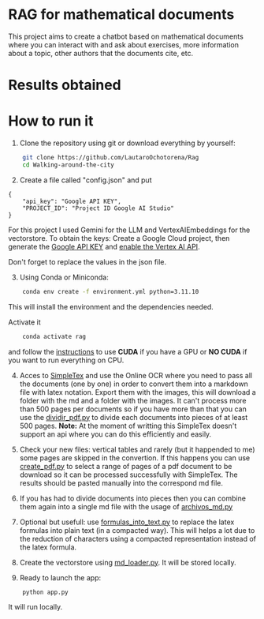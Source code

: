 # RAG for mathematical documents
This project aims to create a chatbot based on mathematical documents where you can interact with and ask about exercises, more information about a topic, other authors that the documents cite, etc.

# Results obtained

# How to run it

1. Clone the repository using git or download everything by yourself:
```bash
    git clone https://github.com/LautaroOchotorena/Rag
    cd Walking-around-the-city
```
2. Create a file called "config.json" and put
```
{
	"api_key": "Google API KEY",
	"PROJECT_ID": "Project ID Google AI Studio"
}
```
   For this project I used Gemini for the LLM and VertexAIEmbeddings for the vectorstore.
   To obtain the keys: Create a Google Cloud project, then generate the [Google API KEY](https://aistudio.google.com/app/apikey) and [enable the Vertex AI API](https://console.cloud.google.com/flows/enableapi?apiid=aiplatform.googleapis.com).

   Don't forget to replace the values in the json file.

3. Using Conda or Miniconda:
```bash
    conda env create -f environment.yml python=3.11.10
```
   This will install the environment and the dependencies needed.

   Activate it
```bash
    conda activate rag
```
   and follow the [instructions](https://pytorch.org/get-started/locally/) to use **CUDA** if you have a GPU or **NO CUDA** if you want to run everything on CPU.

4. Acces to [SimpleTex](https://simpletex.net/) and use the Online OCR where you need to pass all the documents (one by one) in order to convert them into a markdown file with latex notation. Export them with the images, this will download a folder with the md and a folder with the images.
It can't process more than 500 pages per documents so if you have more than that you can use the [dividir_pdf.py](https://github.com/LautaroOchotorena/Rag/blob/master/dividir_pdf.py) to divide each documents into pieces of at least 500 pages.
**Note:** At the moment of writting this SimpleTex doesn't support an api where you can do this efficiently and easily.

5. Check your new files: vertical tables and rarely (but it happended to me) some pages are skipped in the convertion.
If this happens you can use [create_pdf.py](https://github.com/LautaroOchotorena/Rag/blob/master/crear_pdf.py) to select a range of pages of a pdf document to be download so it can be processed successfully with SimpleTex. The results should be pasted manually into the correspond md file.

6. If you has had to divide documents into pieces then you can combine them again into a single md file with the usage of [archivos_md.py](https://github.com/LautaroOchotorena/Rag/blob/master/archivos_md.py)

7. Optional but usefull: use [formulas_into_text.py](https://github.com/LautaroOchotorena/Rag/blob/master/formulas_into_text.py) to replace the latex formulas into plain text (in a compacted way). This will helps a lot due to the reduction of characters using a compacted representation instead of the latex formula.

8. Create the vectorstore using [md_loader.py](https://github.com/LautaroOchotorena/Rag/blob/master/md_loader.py). It will be stored locally.

9. Ready to launch the app:
```bash
    python app.py
```
   It will run locally.